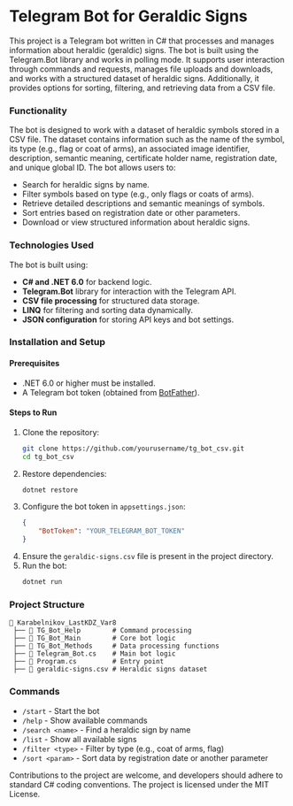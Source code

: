 # Telegram Bot for Geraldic Signs

This project is a Telegram bot written in C# that processes and manages information about heraldic (geraldic) signs. The bot is built using the Telegram.Bot library and works in polling mode. It supports user interaction through commands and requests, manages file uploads and downloads, and works with a structured dataset of heraldic signs. Additionally, it provides options for sorting, filtering, and retrieving data from a CSV file.

### Functionality
The bot is designed to work with a dataset of heraldic symbols stored in a CSV file. The dataset contains information such as the name of the symbol, its type (e.g., flag or coat of arms), an associated image identifier, description, semantic meaning, certificate holder name, registration date, and unique global ID. The bot allows users to:
- Search for heraldic signs by name.
- Filter symbols based on type (e.g., only flags or coats of arms).
- Retrieve detailed descriptions and semantic meanings of symbols.
- Sort entries based on registration date or other parameters.
- Download or view structured information about heraldic signs.

### Technologies Used
The bot is built using:
- **C# and .NET 6.0** for backend logic.
- **Telegram.Bot** library for interaction with the Telegram API.
- **CSV file processing** for structured data storage.
- **LINQ** for filtering and sorting data dynamically.
- **JSON configuration** for storing API keys and bot settings.

### Installation and Setup
#### Prerequisites
- .NET 6.0 or higher must be installed.
- A Telegram bot token (obtained from [BotFather](https://t.me/botfather)).

#### Steps to Run
1. Clone the repository:
   ```sh
   git clone https://github.com/yourusername/tg_bot_csv.git
   cd tg_bot_csv
   ```
2. Restore dependencies:
   ```sh
   dotnet restore
   ```
3. Configure the bot token in `appsettings.json`:
   ```json
   {
       "BotToken": "YOUR_TELEGRAM_BOT_TOKEN"
   }
   ```
4. Ensure the `geraldic-signs.csv` file is present in the project directory.
5. Run the bot:
   ```sh
   dotnet run
   ```

### Project Structure
```
📂 Karabelnikov_LastKDZ_Var8
 ├── 📂 TG_Bot_Help        # Command processing
 ├── 📂 TG_Bot_Main        # Core bot logic
 ├── 📂 TG_Bot_Methods     # Data processing functions
 ├── 📜 Telegram_Bot.cs    # Main bot logic
 ├── 📜 Program.cs         # Entry point
 ├── 📜 geraldic-signs.csv # Heraldic signs dataset
```

### Commands
- `/start` - Start the bot
- `/help` - Show available commands
- `/search <name>` - Find a heraldic sign by name
- `/list` - Show all available signs
- `/filter <type>` - Filter by type (e.g., coat of arms, flag)
- `/sort <param>` - Sort data by registration date or another parameter

Contributions to the project are welcome, and developers should adhere to standard C# coding conventions. The project is licensed under the MIT License.


